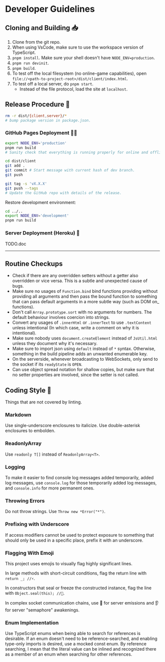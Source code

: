 
# Developer Guidelines

## Cloning and Building 📥

1. Clone from the git repo.
1. When using VsCode, make sure to use the workspace version of TypeScript.
1. `pnpm install`. Make sure your shell doesn't have `NODE_ENV=production`.
1. `pnpm run devinit`.
1. `pnpm build`.
1. To test off the local filesystem (no online-game capabilities), open `file://<path-to-project-root>/dist/client/index.html`.
1. To test off a local server, do `pnpm start`.
    - Instead of the file protocol, load the site at `localhost`.

## Release Procedure 🚢

```sh
rm -r dist/{client,server}/*
# bump package version in package.json.
```

### GitHub Pages Deployment 🐱‍👤

```sh
export NODE_ENV='production'
pnpm run build
# Sanity check that everything is running properly for online and offline implementations.

cd dist/client
git add .
git commit # Start message with current hash of dev branch.
git push

git tag -s 'vX.X.X'
git push --tags
# Update the GitHub repo with details of the release.
```

Restore development environment:

```sh
cd ../..
export NODE_ENV='development'
pnpm run build
```

### Server Deployment (Heroku) 🎈

TODO.doc

---

## Routine Checkups

- Check if there are any overridden setters without a getter also overridden or vice versa. This is a subtle and unexpected cause of bugs.
- Make sure no usages of `Function.bind` bind functions providing without providing all arguments and then pass the bound function to something that can pass default arguments in a more subtle way (such as DOM on\_ functions).
- Don't call `Array.prototype.sort` with no arguments for numbers. The default behaviour involves coercion into strings.
- Convert any usages of `.innerHtml` or `.innerText` to use `.textContent` unless intentional (In which case, write a comment on why it is intentional).
- Make sure nobody uses `document.createElement` instead of `JsUtil.html` unless they document why it's necessary.
- Make sure to import json using `default` instead of `*` syntax. Otherwise, something in the build pipeline adds an unwanted enumerable key.
- On the serverside, whenever broadcasting to WebSockets, only send to the socket if its `readyState` is `OPEN`.
- Can use object spread notation for shallow copies, but make sure that no setter properties are involved, since the setter is not called.

## Coding Style 🎨

Things that are not covered by linting.

### Markdown

Use single-underscore enclosures to italicize. Use double-asterisk enclosures to embolden.

### ReadonlyArray

Use `readonly T[]` instead of `ReadonlyArray<T>`.

### Logging

To make it easier to find console log messages added temporarily, added log messages, use `console.log` for those temporarily added log messages, and `console.info` for more permanent ones.

### Throwing Errors

Do not throw strings. Use `Throw new *Error("*")`.

### Prefixing with Underscore

If access modifiers cannot be used to protect exposure to something that should only be used in a specific place, prefix it with an underscore.

### Flagging With Emoji

This project uses emojis to visually flag highly significant lines.

In large methods with short-circuit conditions, flag the return line with `return _; //⚡`.

In constructors that seal or freeze the constructed instance, flag the line with `Object.seal(this); //🧊`.

In complex socket communication chains, use 📢 for server emissions and 👂 for server "semaphore" awakenings.

### Enum Implementation

Use TypeScript enums when being able to search for references is desirable. If an enum doesn't need to be reference-searched, and enabling type-only imports is desired, use a mocked const enum. By reference searching, I mean that the literal value can be inlined and recognized there as a member of an enum when searching for other references.
